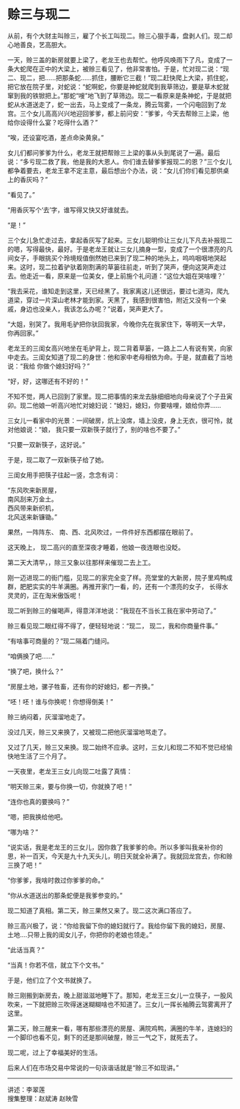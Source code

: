 # 赊三与现二

从前，有个大财主叫赊三，雇了个长工叫现二。赊三心狠手毒，盘剥人们。现二却心地善良，艺高胆大。

一天，赊三盖的新房就要上梁了，老龙王也去帮忙。他呼风唤雨下了凡，变成了一条大蛇爬在正中的大梁上，被赊三看见了，他非常害怕。于是，忙对现二说：“现二、现二，把......把那条蛇......抓住，腰断它三截！”现二赶快爬上大梁，抓住蛇，把它放在院子里，对蛇说：“蛇啊蛇，你要是神蛇就爬到我草筛边，要是草木蛇就窜到我的铁锨把上。”那蛇“嗖”地飞到了草筛边。现二一看原来是条神蛇，于是就把蛇从水道送走了，蛇一出去，马上变成了一条龙，腾云驾雾，一个闪电回到了龙宫。三个女儿高高兴兴地迎回爹爹，都上前问安：“爹爹，今天去帮赊三上梁，他给你设得什么宴？吃得什么酒？”

“唉，还设宴吃酒，差点命染黄泉。”

女儿们都问爹爹为什么，老龙王就把帮赊三上梁的事从头到尾说了一遍。最后说：“多亏现二救了我，他是我的大恩人。你们谁去替爹爹报现二的恩？”三个女儿都争着要去，老龙王拿不定主意，最后想出个办法，说：“女儿们你们看见那供桌上的香灰吗？”

“看见了。”

“用香灰写个‘去’字，谁写得又快又好谁就去。

“是！”

三个女儿急忙走过去，拿起香灰写了起来。三女儿聪明伶让三女儿下凡去补报现二的嗯，写得最快，最好。于是老龙王就让三女儿摘身一型，变成了一个很漂亮的凡间女子，手眼挑买个玲境规值倒然她已来到了现二种的地头上，呜呜咽咽地哭起来。这时，现二拉着驴驮着刚割满的草篓往前走，听到了哭声，便向这哭声走过去。他走近一看，原来是一位美女，便上前施个礼问道：“这位大姐在哭啥哩？’

“我去采花，谁知走到这里，天已经黑了。我家离这儿还很远，要过七道沟，爬九道梁，穿过一片深山老林才能到家。天黑了，我感到很害怕，附近又没有一个亲戚，身边也没亲人，我该怎么办呢？”说着，哭声更大了。

“大姐，别哭了。我用毛驴把你驮回我家，今晚你先在我家住下，等明天一大早，你再回家。”

老龙王的三闺女高兴地坐在毛驴背上，现二背着草篓，一路上二人有说有笑，向家中走去。三闺女知道了现二的身世：他和家中老母相依为命。于是，就直截了当地说：“我给 你做个媳妇好吗？”

“好，好，这哪还有不好的！”

不知不觉，两人已回到了家里。现二把事情的来龙去脉细细地向母亲说了个子丑寅卯。现二他娘一听高兴地忙对媳妇说：“媳妇，媳妇，你要啥哩，娘给你弄......

三女儿一看家中的光景：一间破房，炕上没席，墙上没皮，身上无衣，很可怜，就对他娘说：“娘， 我只要一双新筷子就行了，别的啥也不要了。”

“只要一双新筷子，这好说。”

于是，现二取了一双新筷子给了她。

三闺女用手把筷子往起一竖，念念有词：

“东风吹来新房屋，  
南风刮来万金土。  
西风带来新织机，  
北风送来新镰锄。”

果然，一阵阵东、 南、西、北风吹过，一件件好东西都摆在眼前了。

这天晚上， 现二高兴的直至深夜才睡着，他娘一夜连眼也没眨。

第二天大清早，，除三又象以往那样来催现二去上工。

刚一迈进现二的街门槛，见现二的家完全变了样。亮堂堂的大新房，院子里鸡鸭成群，肥肥实实的牛羊满圈。再推开家门一看，的，还有一个漂亮的女子， 长得水灵灵的，正在淘米傲饭呢！

现二听到赊三的催喝声，得意洋洋地说：“我现在不当长工我在家中劳动了。”

赊三看见现二眼红得不得了，便轻轻地说：“现二， 现二，我和你商量件事。”

“有啥事可商量的？”现二隔着门缝问。

“咱俩换了吧......”

“换了吧，换什么？”

“房屋土地，骡子牲畜，还有你的好媳妇，都一齐换。”

“呸！呸！谁与你换呢！你想得倒美！”

赊三纳闷着，灰溜溜地走了。

没过几天，赊三又来换了，又被现二把他灰溜溜地骂走了。

又过了几天，赊三又来换。现二始终不应承。这时，三女儿和现二不知不觉已经愉快地生活了三个月了。

一天夜里，老龙王三女儿向现二吐露了真情：

“明天赊三来，要与你换一切，你就换了吧！”

“连你也真的要换吗？”

“嗯，把我换给他吧。

“哪为啥？”

“说实话，我是老龙王的三女儿，因你救了我爹爹的命。所以多爹叫我亲补你的思，补一百天，今天是九十九天头儿，明日天就全补满了。我就回龙宫去，你和赊三换了吧！”

“你爹爹，我啥时救过你爹爹的命。”

“你从水道送出的那条蛇便是我爹参变的。”

现二知道了真相。第二天，赊三果然又来了。现二这次满口答应了。

赊三高兴极了，说：“你给我留下你的媳妇就行了。我给你留下我的媳妇，房屋、土地....只带上我的闺女儿子，你把你的老娘也领走。”

“此话当真？”

“当真！你若不信，就立下个文书。”

于是，他们立了个文书就换了。

赊三刚搬到新房去，晚上甜滋滋地睡下了。那知，老龙王三女儿一立筷子，一股风吹来，一下就把赊三吹得迷迷糊糊啥也不知道了。三女儿一挥长袖腾云驾雾离开了这里。

第二天，赊三醒来一看，哪有那些漂亮的房屋、满院鸡鸭，满圈的牛羊，连媳妇的一个脚印也看不见，剩下的还是那间破屋，赊三一气之下，就死去了。

现二呢，过上了幸福美好的生活。

后来人们在市场交易中常说的一句诙谐话就是“赊三不如现讲。”

---

讲述：李翠莲  
搜集整理：赵斌涛 赵映雪

